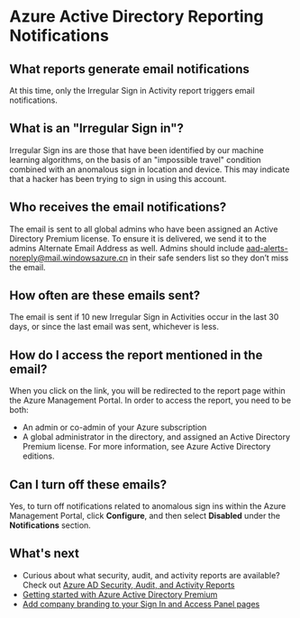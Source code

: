 <properties
	pageTitle="Azure Active Directory Reporting Notifications"
	description="How to use the Azure Active Directory reporting notifications for suspicious sign ins."
	services="active-directory"
	documentationCenter=""
	authors="SSalahAhmed"
	manager="gchander"
	editor="LisaToft"/>

<tags
	ms.service="active-directory"
	ms.date="08/17/2015"
	wacn.date=""/>

# Azure Active Directory Reporting Notifications

## What reports generate email notifications

At this time, only the Irregular Sign in Activity report triggers email notifications.

## What is an "Irregular Sign in"?

Irregular Sign ins are those that have been identified by our machine learning algorithms, on the basis of an "impossible travel" condition combined with an anomalous sign in location and device. This may indicate that a hacker has been trying to sign in using this account. 

## Who receives the email notifications?

The email is sent to all global admins who have been assigned an Active Directory Premium license. To ensure it is delivered, we send it to the admins Alternate Email Address as well. Admins should include aad-alerts-noreply@mail.windowsazure.cn in their safe senders list so they don’t miss the email.

## How often are these emails sent?

The email is sent if 10 new Irregular Sign in Activities occur in the last 30 days, or since the last email was sent, whichever is less.

## How do I access the report mentioned in the email?

When you click on the link, you will be redirected to the report page within the Azure Management Portal. In order to access the report, you need to be both:

- An admin or co-admin of your Azure subscription
- A global administrator in the directory, and assigned an Active Directory Premium license. For more information, see Azure Active Directory editions.

## Can I turn off these emails?

Yes, to turn off notifications related to anomalous sign ins within the Azure Management Portal, click **Configure**, and then select **Disabled** under the **Notifications** section.

## What's next
- Curious about what security, audit, and activity reports are available? Check out [Azure AD Security, Audit, and Activity Reports](/documentation/articles/active-directory-view-access-usage-reports)
- [Getting started with Azure Active Directory Premium](/documentation/articles/active-directory-get-started-premium)
- [Add company branding to your Sign In and Access Panel pages](/documentation/articles/active-directory-add-company-branding)
